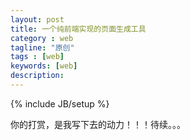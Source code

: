 ```yaml
---
layout: post
title: 一个纯前端实现的页面生成工具
category : web
tagline: "原创"
tags : [web]
keywords: [web]
description: 
---
```

{% include JB/setup %}

你的打赏，是我写下去的动力！！！待续。。。
